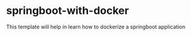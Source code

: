 # springboot-with-docker
This template will help in learn how to dockerize a springboot application
